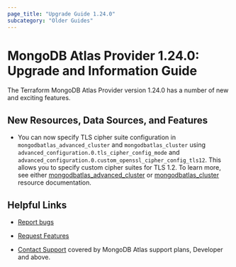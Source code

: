 ```yaml
---
page_title: "Upgrade Guide 1.24.0"
subcategory: "Older Guides"
---
```


# MongoDB Atlas Provider 1.24.0: Upgrade and Information Guide

The Terraform MongoDB Atlas Provider version 1.24.0 has a number of new and exciting features.

## New Resources, Data Sources, and Features

- You can now specify TLS cipher suite configuration in `mongodbatlas_advanced_cluster` and `mongodbatlas_cluster` using `advanced_configuration.0.tls_cipher_config_mode` and `advanced_configuration.0.custom_openssl_cipher_config_tls12`. This allows you to specify custom cipher suites for TLS 1.2. To learn more, see either [mongodbatlas_advanced_cluster](https://registry.terraform.io/providers/mongodb/mongodbatlas/latest/docs/resources/advanced_cluster) or [mongodbatlas_cluster](https://registry.terraform.io/providers/mongodb/mongodbatlas/latest/docs/resources/cluster) resource documentation.


## Helpful Links

* [Report bugs](https://github.com/mongodb/terraform-provider-mongodbatlas/issues)

* [Request Features](https://feedback.mongodb.com/forums/924145-atlas?category_id=370723)

* [Contact Support](https://docs.atlas.mongodb.com/support/) covered by MongoDB Atlas support plans, Developer and above.

